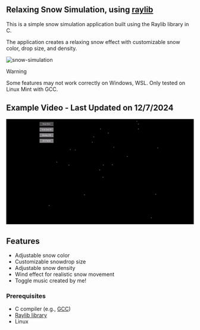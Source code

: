 ## Relaxing Snow Simulation, using [raylib](https://www.raylib.com/)

This is a simple snow simulation application built using the Raylib library in C.

The application creates a relaxing snow effect with customizable snow color, drop size, and density.

![snow-simulation](https://socialify.git.ci/Sieep-Coding/snow-simulation/image?description=1&forks=1&language=1&name=1&owner=1&pattern=Charlie%20Brown&stargazers=1&theme=Dark)


> [!WARNING]  
> Some features may not work correctly on Windows, WSL.
> Only tested on Linux Mint with GCC.

## Example Video - Last Updated on 12/7/2024

![](https://github.com/Sieep-Coding/snow-simulation/blob/master/snow.gif)


## Features

- Adjustable snow color
- Customizable snowdrop size
- Adjustable snow density
- Wind effect for realistic snow movement
- Toggle music created by me!

### Prerequisites

- C compiler (e.g., [GCC](https://gcc.gnu.org/))
- [Raylib library](https://www.raylib.com/)
- Linux
